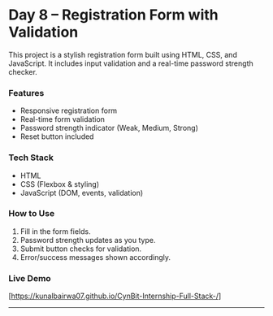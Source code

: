# Day 8 – Registration Form with Validation

This project is a stylish registration form built using HTML, CSS, and JavaScript. It includes input validation and a real-time password strength checker.

### Features
- Responsive registration form
- Real-time form validation
- Password strength indicator (Weak, Medium, Strong)
- Reset button included

### Tech Stack
- HTML
- CSS (Flexbox & styling)
- JavaScript (DOM, events, validation)

### How to Use
1. Fill in the form fields.
2. Password strength updates as you type.
3. Submit button checks for validation.
4. Error/success messages shown accordingly.

### Live Demo
[https://kunalbairwa07.github.io/CynBit-Internship-Full-Stack-/]

---
